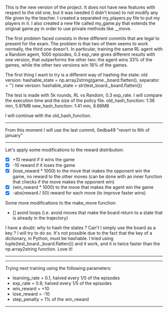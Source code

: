 This is the new version of the project.
It does not have new features with respect to the old one, but it was needed (I didn't know) to not modify any file given by the teacher.
I created a separated my_players.py file to put my players in it.
I also created a new file called my_game.py that extends the original game.py in order to use private methods like __move.

The first problem faced consists in three different commits that are legal to present for the exam.
The problem is that two of them seems to work normally, the third one doesn't.
In particular, training the same RL agent with a Random agent, 1000 episodes, 0.3 exp_rate gives different results with one version, that outperforms the other two: the agent wins 33% of the games, while the other two versions win 18% of the games.

The first thing I want to try is a different way of hashing the state:
old version: hashable_state = np.array2string(game._board.flatten(), separator = '') 
new version: hashable_state = str(test_board._board.flatten())

The test is made with 5k rounds, RL vs Random, 0.3 exp_rate. I will compare the execution time and the size of the policy file.
old_hash_function: 1:36 min, 5.97MB
new_hash_function: 1:41 min, 8.66MB

I will continue with the old_hash_function.

-------------------------------------------------------------------------------------------------------------------------------------------------------------

From this moment I will use the last commit, 0edba49 "revert to 6th of january"

------------------------------------------------------------------------------------------------------------------------------------------------------------

Let's apply some modifications to the reward distribution:
<!-- - [ ] +1 reward if it changes the board (i.e. if it is a move that reduces by 1 the number of -1 (neutral) cells) -->
- [X] +10 reward if it wins the game
- [X] -10 reward if it loses the game
- [X] (lose_reward * 1000) to the move that makes the opponent win the game, no reward to the other moves (can be done with an inner function that checks if the move makes the opponent win)
- [X] (win_reward * 1000) to the move that makes the agent win the game
- [X] -abs(reward / 50) reward for each move (to improve faster wins)

Some more modifications to the make_move function:
- [] avoid loops (i.e. avoid moves that make the board return to a state that is already in the trajectory)

I have a doubt: why to hash the states ? Can't I simply use the board as a key ? I will try to do so.
It's not possible due to the fact that the key of a dictionary, in Python, must be hashable. I tried using tuple(test_board._board.flatten()) and it work, and it is twice faster than the np.array2string function. Love it!

------------------------------------------------------------------------------------------------------------------------------------------------------------

<!-- Everything seems working better, I have modified a little bit the reward distribution, but I've noticed that the backpropagation is not working properly.
The fact is that the states can be both responsible of winning and losing states.
There is the need to count how many times a move is responsible of a win and how many times it is responsible of a loss using a counter. -->

------------------------------------------------------------------------------------------------------------------------------------------------------------

Trying next training using the following parameters:
- learning_rate = 0.1, halved every 1/5 of the episodes
- exp_rate = 0.9, halved every 1/5 of the episodes
- win_reward = +10
- lose_reward = -10
- step_penalty = 1% of the win_reward

------------------------------------------------------------------------------------------------------------------------------------------------------------
